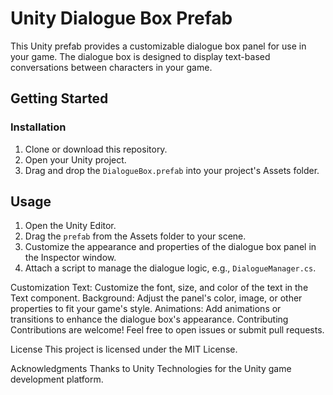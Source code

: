 # Unity Dialogue Box Prefab

This Unity prefab provides a customizable dialogue box panel for use in your game. The dialogue box is designed to display text-based conversations between characters in your game.

## Getting Started

### Installation

1. Clone or download this repository.
2. Open your Unity project.
3. Drag and drop the `DialogueBox.prefab` into your project's Assets folder.

## Usage

1. Open the Unity Editor.
2. Drag the `prefab` from the Assets folder to your scene.
3. Customize the appearance and properties of the dialogue box panel in the Inspector window.
4. Attach a script to manage the dialogue logic, e.g., `DialogueManager.cs`.


Customization
Text: Customize the font, size, and color of the text in the Text component.
Background: Adjust the panel's color, image, or other properties to fit your game's style.
Animations: Add animations or transitions to enhance the dialogue box's appearance.
Contributing
Contributions are welcome! Feel free to open issues or submit pull requests.

License
This project is licensed under the MIT License.

Acknowledgments
Thanks to Unity Technologies for the Unity game development platform.
